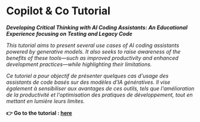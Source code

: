 # Copilot & Co Tutorial

***Developing Critical Thinking with AI Coding Assistants: An Educational Experience focusing on Testing and Legacy Code***

*This tutorial aims to present several use cases of AI coding assistants powered by generative models. It also seeks to raise awareness of the benefits of these tools—such as improved productivity and enhanced development practices—while highlighting their limitations.*

*Ce tutoriel a pour objectif de présenter quelques cas d'usage des assistants de code basés sur des modèles d'IA génératives. Il vise également à sensibiliser aux avantages de ces outils, tels que l'amélioration de la productivité et l'optimisation des pratiques de développement, tout en mettant en lumière leurs limites.*

**👉 Go to the tutorial : [here](docs/index.md)**
<!--<https://iblasquez.github.io/tuto-copilot-genai>**>

## Shall We Talk About It?

For discussions, head over [here](https://github.com/iblasquez/tuto-copilot-genai/issues)  
For content suggestions or modifications, go [there](https://github.com/iblasquez/tuto-copilot-genai/pulls)

## License

This document is licensed under CC BY-NC-SA:  
[Creative Commons  
Attribution – NonCommercial – ShareAlike](https://creativecommons.org/licenses/by-nc-sa/4.0/)

Learn more about [Creative Commons licenses](https://creativecommons.org/licenses/?lang=en)...

<!-- documentation mkdocs -->
<!--https://www.mkdocs.org/getting-started/ -->
<!--https://blog.stephane-robert.info/docs/documenter/mkdocs/ -->
<!-- https://thomaswildetech.com/software-development/github/workflows/deploy-to-github-pages/-->
<!-- lancer en local : mkdocs serve  et http://localhost:8000 -->